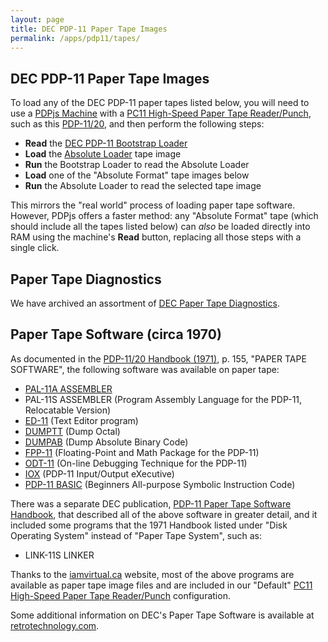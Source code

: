```yaml
---
layout: page
title: DEC PDP-11 Paper Tape Images
permalink: /apps/pdp11/tapes/
---
```


DEC PDP-11 Paper Tape Images
----------------------------

To load any of the DEC PDP-11 paper tapes listed below, you will need to use a [PDPjs Machine](/devices/pdp11/machine/)
with a [PC11 High-Speed Paper Tape Reader/Punch](/devices/pdp11/pc11/), such as this
[PDP-11/20](/devices/pdp11/machine/1120/basic/debugger), and then perform the following steps:

- **Read** the [DEC PDP-11 Bootstrap Loader](/apps/pdp11/boot/bootstrap/)
- **Load** the [Absolute Loader](absloader/) tape image
- **Run** the Bootstrap Loader to read the Absolute Loader
- **Load** one of the "Absolute Format" tape images below
- **Run** the Absolute Loader to read the selected tape image 

This mirrors the "real world" process of loading paper tape software.  However, PDPjs offers a faster method:
any "Absolute Format" tape (which should include all the tapes listed below) can *also* be loaded directly into RAM
using the machine's **Read** button, replacing all those steps with a single click.

Paper Tape Diagnostics
----------------------

We have archived an assortment of [DEC Paper Tape Diagnostics](diags/).

Paper Tape Software (circa 1970)
--------------------------------

As documented in the [PDP-11/20 Handbook (1971)](https://s3-us-west-2.amazonaws.com/archive.pcjs.org/pubs/dec/pdp11/1120/PDP1120_Handbook_1971.pdf),
p. 155, "PAPER TAPE SOFTWARE", the following software was available on paper tape:

- [PAL-11A ASSEMBLER](pal11a/)
- PAL-11S ASSEMBLER (Program Assembly Language for the PDP-11, Relocatable Version)
- [ED-11](ed11/) (Text Editor program)
- [DUMPTT](dumptt/) (Dump Octal)
- [DUMPAB](dumpab/) (Dump Absolute Binary Code)
- [FPP-11](fpp11/) (Floating-Point and Math Package for the PDP-11)
- [ODT-11](odt11/) (On-line Debugging Technique for the PDP-11)
- [IOX](iox/) (PDP-11 Input/Output eXecutive)
- [PDP-11 BASIC](basic/) (Beginners All-purpose Symbolic Instruction Code)

There was a separate DEC publication, [PDP-11 Paper Tape Software Handbook](https://s3-us-west-2.amazonaws.com/archive.pcjs.org/pubs/dec/pdp11/other/PDP11_Paper_Tape_Software_Handbook_1976.pdf),
that described all of the above software in greater detail, and it included some programs that the 1971 Handbook listed under
"Disk Operating System" instead of "Paper Tape System", such as:

- LINK-11S LINKER

Thanks to the [iamvirtual.ca](http://iamvirtual.ca/PDP-11/PTS-11/PTS-11.htm) website, most of the above programs are
available as paper tape image files and are included in our "Default" [PC11 High-Speed Paper Tape Reader/Punch](/devices/pdp11/pc11/)
configuration.

Some additional information on DEC's Paper Tape Software is available at [retrotechnology.com](http://retrotechnology.com/pdp11/11_20_PTS.html).

